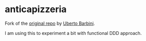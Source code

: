 # anticapizzeria

Fork of the [original repo](https://github.com/uberto/anticapizzeria) by [Uberto Barbini](https://github.com/uberto).

I am using this to experiment a bit with functional DDD approach.

